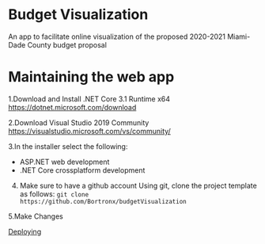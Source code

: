 # Budget Visualization
An app to facilitate online visualization of the proposed 2020-2021 Miami-Dade County budget proposal

# Maintaining the web app

1.Download and Install .NET Core 3.1 Runtime x64
https://dotnet.microsoft.com/download


2.Download Visual Studio 2019 Community
https://visualstudio.microsoft.com/vs/community/


3.In the installer select the following:
- ASP.NET web development
- .NET Core crossplatform development


4. Make sure to have a github account
Using git, clone the project template as follows:
`git clone https://github.com/Bortronx/budgetVisualization`


5.Make Changes


[Deploying](https://github.com/Bortronx/budgetVisualization/wiki/Maintaining-the-web-app)
